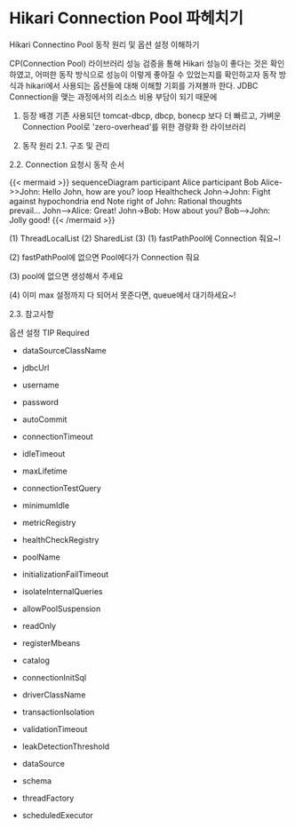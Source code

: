 # Hikari Connection Pool 파헤치기

Hikari Connectino Pool 동작 원리 및 옵션 설정 이해하기
<!--more-->
 CP(Connection Pool) 라이브러리 성능 검증을 통해 Hikari 성능이 좋다는 것은 확인하였고, 어떠한 동작 방식으로 성능이 이렇게 좋아질 수 있었는지를 확인하고자 동작 방식과 hikari에서 사용되는 옵션들에 대해 이해할 기회를 가져볼까 한다.
 JDBC Connection을 맺는 과정에서의 리소스 비용 부담이 되기 때문에 


1. 등장 배경
 기존 사용되던 tomcat-dbcp, dbcp, bonecp 보다 더 빠르고, 가벼운 Connection Pool로 'zero-overhead'를 위한 경량화 한 라이브러리

2. 동작 원리
2.1. 구조 및 관리

2.2. Connection 요청시 동작 순서

{{< mermaid >}}
sequenceDiagram
    participant Alice
    participant Bob
    Alice->>John: Hello John, how are you?
    loop Healthcheck
        John->John: Fight against hypochondria
    end
    Note right of John: Rational thoughts <br/>prevail...
    John-->Alice: Great!
    John->Bob: How about you?
    Bob-->John: Jolly good!
{{< /mermaid >}}


(1) ThreadLocalList
(2) SharedList
(3) 
(1) fastPathPool에 Connection 줘요~!

(2) fastPathPool에 없으면 Pool에다가 Connection 줘요

(3) pool에 없으면 생성해서 주세요

(4) 이미 max 설정까지 다 되어서 못준다면, queue에서 대기하세요~!


2.3. 참고사항




옵션 설정 TIP
Required
* dataSourceClassName
* jdbcUrl
* username
* password

* autoCommit
* connectionTimeout
* idleTimeout
* maxLifetime
* connectionTestQuery
* minimumIdle
* metricRegistry
* healthCheckRegistry
* poolName

* initializationFailTimeout
* isolateInternalQueries
* allowPoolSuspension
* readOnly
* registerMbeans
* catalog
* connectionInitSql
* driverClassName
* transactionIsolation
* validationTimeout
* leakDetectionThreshold
* dataSource
* schema
* threadFactory
* scheduledExecutor
